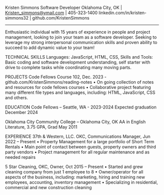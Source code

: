Kristen Simmons
Software Developer
Oklahoma City, OK | Kristen_simmons@ymail.com | 405-323-1400 
linkedin.com/in/kristen-simmons32 | github.com/KristenSimmons
________________________________________
Enthusiastic individual with 15 years of experience in people and project management,  looking to join your team as a software developer. Seeking to leverage my strong interpersonal communication skills and proven ability to succeed to add dynamic value to your team!

TECHNICAL SKILLS
Languages: JavaScript, HTML, CSS, 
Skills and Tools: Basic coding and software development understanding, self starter with drive to complete tasks while coordinating many moving parts. 

PROJECTS
Code Fellows Course 102, Dec. 2023 - github.com/KristenSimmons/reading-notes 
•	On going collection of notes and resources for code fellows courses
•	Collaborative project featuring many different file types and languages, including: HTML, JavaScript, CSS and others. 

EDUCATION 
Code Fellows – Seattle, WA - 2023-2024
		Expected graduation December 2024

Oklahoma City Community College – Oklahoma City, OK
		AA in English Literature, 3.75 GPA, Grad May 2011


EXPERIENCE
37th & Western, LLC. OKC, Communications Manager, Jun 2022 – Present
•	Property Management for a large portfolio of Short Term Rentals
•	Main point of contact between guests, property owners and third party vendors
•	Project management for all regular maintenance and as needed repairs

5 Star Cleaning, OKC, Owner, Oct 2015 – Present
•	Started and grew cleaning company from just 1 employee to 8
•	Owner/operator for all aspects of the business, including: marketing, hiring and training new employees, accounting, inventory management
•	Specializing in residential, commercial and new construction cleaning

